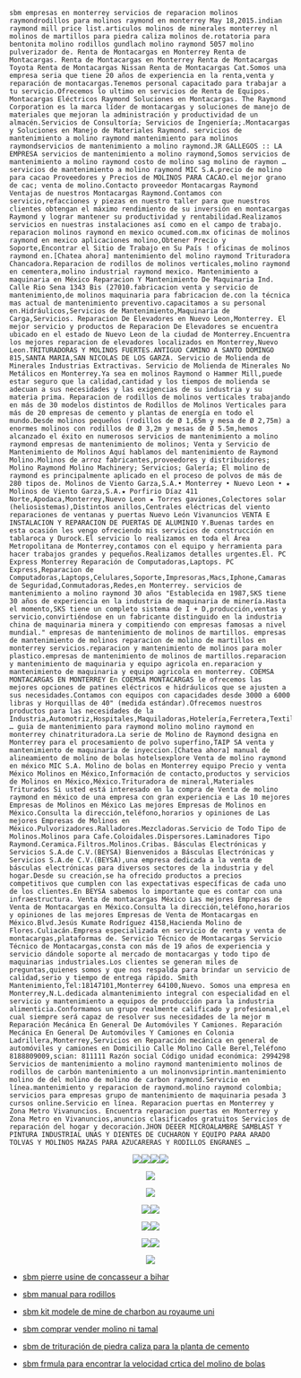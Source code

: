 
```
sbm empresas en monterrey servicios de reparacion molinos raymondrodillos para molinos raymond en monterrey May 18,2015.indian raymond mill price list.articulos molinos de minerales monterrey nl molinos de martillos para piedra caliza molinos de.rotatoria para bentonita molino rodillos gundlach molino raymond 5057 molino pulverizador de. Renta de Montacargas en Monterrey Renta de Montacargas. Renta de Montacargas en Monterrey Renta de Montacargas Toyota Renta de Montacargas Nissan Renta de Montacargas Cat.Somos una empresa seria que tiene 20 años de experiencia en la renta,venta y reparación de montacargas.Tenemos personal capacitado para trabajar a tu servicio.Ofrecemos lo ultimo en servicios de Renta de Equipos. Montacargas Eléctricos Raymond Soluciones en Montacargas. The Raymond Corporation es la marca líder de montacargas y soluciones de manejo de materiales que mejoran la administración y productividad de un almacén.Servicios de Consultoría; Servicios de Ingeniería;.Montacargas y Soluciones en Manejo de Materiales Raymond. servicios de mantenimiento a molino raymond mantenimiento para molinos raymondservicios de mantenimiento a molino raymond.JR GALLEGOS :: LA EMPRESA servicios de mantenimiento a molino raymond,Somos servicios de mantenimiento a molino raymond costo de molino sag molino de raymon … servicios de mantenimiento a molino raymond MIC S.A.precio de molino para cacao Proveedores y Precios de MOLINOS PARA CACAO.el mejor grano de cac; venta de molino.Contacto proveedor Montacargas Raymond Ventajas de nuestros Montacargas Raymond.Contamos con servicio,refacciones y piezas en nuestro taller para que nuestros clientes obtengan el máximo rendimiento de su inversión en montacargas Raymond y lograr mantener su productividad y rentabilidad.Realizamos servicios en nuestras instalaciones así como en el campo de trabajo. reparacion molinos raymond en mexico ocumed.com.mx oficinas de molinos raymond en mexico aplicaciones molino,Obtener Precio y Soporte,Encontrar el Sitio de Trabajo en Su País ! oficinas de molinos raymond en.[Chatea ahora] mantenimiento del molino raymond Trituradora Chancadora.Reparacion de rodillos de molinos verticales,molino raymond en cementera,molino industrial raymond mexico. Mantenimiento a maquinaria en México Reparacion Y Mantenimiento De Maquinaria Ind. Calle Rio Sena 1343 Bis (27010.fabricacion venta y servicio de mantenimiento,de molinos maquinaria para fabricacion de.con la técnica mas actual de mantenimiento preventivo.capacitamos a su personal en.Hidráulicos,Servicios de Mantenimiento,Maquinaria de Carga,Servicios. Reparacion De Elevadores en Nuevo Leon,Monterrey. El mejor servicio y productos de Reparacion De Elevadores se encuentra ubicado en el estado de Nuevo Leon de la ciudad de Monterrey.Encuentra los mejores reparacion de elevadores localizados en Monterrey,Nuevo Leon.TRITURADORAS Y MOLINOS FUERTES.ANTIGUO CAMINO A SANTO DOMINGO 815,SANTA MARIA,SAN NICOLAS DE LOS GARZA. Servicio de Molienda de Minerales Industrias Extractivas. Servicio de Molienda de Minerales No Metálicos en Monterrey.Ya sea en molinos Raymond o Hammer Mill,puede estar seguro que la calidad,cantidad y los tiempos de molienda se adecuan a sus necesidades y las exigencias de su industria y su materia prima. Reparacion de rodillos de molinos verticales trabajando en más de 30 modelos distintos de Rodillos de Molinos Verticales para más de 20 empresas de cemento y plantas de energía en todo el mundo.Desde molinos pequeños (rodillos de Ø 1,65m y mesa de Ø 2,75m) a enormes molinos con rodillos de Ø 3,2m y mesas de Ø 5.5m,hemos alcanzado el éxito en numerosos servicios de mantenimiento a molino raymond empresas de mantenimiento de molinos; Venta y Servicio de Mantenimiento de Molinos Aquí hablamos del mantenimiento de Raymond Molino.Molinos de arroz fabricantes,proveedores y distribuidores; Molino Raymond Molino Machinery; Servicios; Galería; El molino de raymond es principalmente aplicado en el proceso de polvos de más de 280 tipos de. Molinos de Viento Garza,S.A.• Monterrey • Nuevo Leon • ★ Molinos de Viento Garza,S.A.★ Porfirio Díaz 411 Norte,Apodaca,Monterrey,Nuevo Leon ★ Torres gaviones,Colectores solar (heliosistemas),Distintos anillos,Centrales eléctricas del viento reparaciones de ventanas y puertas Nuevo León Vivanuncios VENTA E INSTALACION Y REPARACION DE PUERTAS DE ALUMINIO Y.Buenas tardes en esta ocasión les vengo ofreciendo mis servicios de construcción en tablaroca y Durock.El servicio lo realizamos en toda el Área Metropolitana de Monterrey,contamos con el equipo y herramienta para hacer trabajos grandes y pequeños.Realizamos detalles urgentes.El. PC Express Monterrey Reparación de Computadoras,Laptops. PC Express,Reparacion de Computadoras,Laptops,Celulares,Soporte,Impresoras,Macs,Iphone,Camaras de Seguridad,Conmutadoras,Redes,en Monterrey. servicios de mantenimiento a molino raymond 30 años "Establecida en 1987,SKS tiene 30 años de experiencia en la industria de maquinaria de minería.Hasta el momento,SKS tiene un completo sistema de I + D,producción,ventas y servicio,convirtiéndose en un fabricante distinguido en la industria china de maquinaria minera y compitiendo con empresas famosas a nivel mundial." empresas de mantenimiento de molinos de martillos. empresas de mantenimiento de molinos reparacion de molino de martillos en monterrey servicios.reparacion y mantenimiento de molinos para moler plastico.empresas de mantenimiento de molinos de martillos.reparacion y mantenimiento de maquinaria y equipo agricola en.reparacion y mantenimiento de maquinaria y equipo agricola en monterrey. COEMSA MONTACARGAS EN MONTERREY En COEMSA MONTACARGAS le ofrecemos las mejores opciones de patines eléctricos e hidráulicos que se ajusten a sus necesidades.Contamos con equipos con capacidades desde 3000 a 6000 libras y Horquillas de 40" (medida estándar).Ofrecemos nuestros productos para las necesidades de la Industria,Automotriz,Hospitales,Maquiladoras,Hotelería,Ferretera,Textil,Tiendas … guia de mantenimiento para raymond molino molino raymond en monterrey chinatrituradora.La serie de Molino de Raymond designa en Monterrey para el procesamiento de polvo superfino,TAIP SA venta y mantenimiento de maquinaria de inyeccion.[Chatea ahora] manual de alineamiento de molino de bolas hotelsexplore Venta de molino raymond en méxico MIC S.A. Molino de bolas en Monterrey equipo Precio y venta México Molinos en México,Información de contacto,productos y servicios de Molinos en México,México.Trituradora de mineral,Materiales Triturados Si usted está interesado en la compra de Venta de molino raymond en méxico de una empresa con gran experiencia e Las 10 mejores Empresas de Molinos en México Las mejores Empresas de Molinos en México.Consulta la dirección,teléfono,horarios y opiniones de Las mejores Empresas de Molinos en México.Pulvorizadores.Ralladores.Mezcladoras.Servicio de Todo Tipo de Molinos.Molinos para Cafe.Coloidales.Dispersores.Laminadores Tipo Raymond.Ceramica.Filtros.Molinos.Cribas. Básculas Electrónicas y Servicios S.A.de C.V.(BEYSA) Bienvenidos a Básculas Electrónicas y Servicios S.A.de C.V.(BEYSA),una empresa dedicada a la venta de básculas electrónicas para diversos sectores de la industria y del hogar.Desde su creación,se ha ofrecido productos a precios competitivos que cumplen con las expectativas específicas de cada uno de los clientes.En BEYSA sabemos lo importante que es contar con una infraestructura. Venta de montacargas México Las mejores Empresas de Venta de Montacargas en México.Consulta la dirección,teléfono,horarios y opiniones de las mejores Empresas de Venta de Montacargas en México.Blvd.Jesús Kumate Rodríguez 4158,Hacienda Molino de Flores.Culiacán.Empresa especializada en servicio de renta y venta de montacargas,plataformas de. Servicio Técnico de Montacargas Servicio Técnico de Montacargas,consta con más de 19 años de experiencia y servicio dándole soporte al mercado de montacargas y todo tipo de maquinarias industriales.Los clientes se generan miles de preguntas,quienes somos y que nos respalda para brindar un servicio de calidad,serio y tiempo de entrega rápido. Smith Mantenimiento,Tel:18147101,Monterrey 64100,Nuevo. Somos una empresa en Monterrey,N.L.dedicada almantenimiento integral con especialidad en el servicio y mantenimiento a equipos de producción para la industria alimenticia.Conformamos un grupo realmente calificado y profesional,el cual siempre será capaz de resolver sus necesidades de la mejor m Reparación Mecánica En General De Automóviles Y Camiones. Reparación Mecánica En General De Automóviles Y Camiones en Colonia Ladrillera,Monterrey,Servicios en Reparación mecánica en general de automóviles y camiones en Domicilio Calle Molino Calle Berel,Teléfono 8188809009,scian: 811111 Razón social Código unidad económica: 2994298 Servicios de mantenimiento a molino raymond mantenimiento molinos de rodillos de carbón mantenimiento a un molinonvsiprintin.mantenimiento molino de del molino de molino de carbon raymond.Servicio en línea.mantenimiento y reparacion de raymond.molino raymond colombia; servicios para empresas grupo de mantenimiento de maquinaria pesada 3 cursos online.Servicio en línea. Reparacion puertas en Monterrey y Zona Metro Vivanuncios. Encuentra reparacion puertas en Monterrey y Zona Metro en Vivanuncios,anuncios clasificados gratuitos Servicios de reparación del hogar y decoración.JHON DEEER MICROALAMBRE SAMBLAST Y PINTURA INDUSTRIAL UNAS Y DIENTES DE CUCHARON Y EQUIPO PARA ARADO TOLVAS Y MOLINOS MAZAS PARA AZUCARERAS Y RODILLOS ENGRANES … 
```

<div align="center">

<a href="https://es-mill.shibang-china.com/github&k=sbm+empresas+en+monterrey+servicios+de+reparacion+molinos+raymond"><img src="https://static.shibang-china.com/es/mill/index.jpg"></a><a href="https://es-mill.shibang-china.com/materials.htmlgithub&k=sbm+empresas+en+monterrey+servicios+de+reparacion+molinos+raymond"><img src="https://static.shibang-china.com/es/mill/materials.jpg"></a><a href="https://es-mill.shibang-china.com/about.htmlgithub&k=sbm+empresas+en+monterrey+servicios+de+reparacion+molinos+raymond"><img src="https://static.shibang-china.com/es/mill/about.jpg"></a><a href="https://es-mill.shibang-china.com/contact.htmlgithub&k=sbm+empresas+en+monterrey+servicios+de+reparacion+molinos+raymond"><img src="https://static.shibang-china.com/es/mill/contact.jpg"></a>

<a href="https://es-mill.shibang-china.com/github&k=sbm+empresas+en+monterrey+servicios+de+reparacion+molinos+raymond"><img src="https://static.shibang-china.com/es/mill/banner.jpg"></a>

<a href="https://swt.shibang-china.com/github&k=sbm+empresas+en+monterrey+servicios+de+reparacion+molinos+raymond"><img src="https://static.shibang-china.com/es/mill/chat.jpg"></a>

<a href="https://es-mill.shibang-china.com/products/vertical-roller-mill.htmlgithub&k=sbm+empresas+en+monterrey+servicios+de+reparacion+molinos+raymond"><img src="https://static.shibang-china.com/es/mill/vertical.jpg"></a><a href="https://es-mill.shibang-china.com/products/raymond-mill.htmlgithub&k=sbm+empresas+en+monterrey+servicios+de+reparacion+molinos+raymond"><img src="https://static.shibang-china.com/es/mill/raymond.jpg"></a>

<a href="https://es-mill.shibang-china.com/products/ultrafine-grinding-mill.htmlgithub&k=sbm+empresas+en+monterrey+servicios+de+reparacion+molinos+raymond"><img src="https://static.shibang-china.com/es/mill/ultrafine.jpg"></a><a href="https://es-mill.shibang-china.com/products/trapezium-grinding-mill.htmlgithub&k=sbm+empresas+en+monterrey+servicios+de+reparacion+molinos+raymond"><img src="https://static.shibang-china.com/es/mill/trapezium.jpg"></a>

<a href="https://es-mill.shibang-china.com/products/ball-mill.htmlgithub&k=sbm+empresas+en+monterrey+servicios+de+reparacion+molinos+raymond"><img src="https://static.shibang-china.com/es/mill/ball.jpg"></a><a href="https://es-mill.shibang-china.com/products/hammer-mill.htmlgithub&k=sbm+empresas+en+monterrey+servicios+de+reparacion+molinos+raymond"><img src="https://static.shibang-china.com/es/mill/hammer.jpg"></a>

<a href="https://swt.shibang-china.com/github&k=sbm+empresas+en+monterrey+servicios+de+reparacion+molinos+raymond"><img src="https://static.shibang-china.com/es/mill/case.jpg"></a>

</div>


* [sbm pierre usine de concasseur a bihar](sbm%20pierre%20usine%20de%20concasseur%20a%20bihar.md)

* [sbm manual para rodillos](sbm%20manual%20para%20rodillos.md)

* [sbm kit modele de mine de charbon au royaume uni](sbm%20kit%20modele%20de%20mine%20de%20charbon%20au%20royaume%20uni.md)

* [sbm comprar vender molino ni tamal](sbm%20comprar%20vender%20molino%20ni%20tamal.md)

* [sbm de trituración de piedra caliza para la planta de cemento](sbm%20de%20trituraci%C3%B3n%20de%20piedra%20caliza%20para%20la%20planta%20de%20cemento.md)

* [sbm frmula para encontrar la velocidad crtica del molino de bolas](sbm%20frmula%20para%20encontrar%20la%20velocidad%20crtica%20del%20molino%20de%20bolas.md)